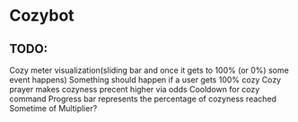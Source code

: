 # Cozybot



## TODO:
Cozy meter visualization(sliding bar and once it gets to 100% (or 0%) some event happens)
Something should happen if a user gets 100% cozy
Cozy prayer makes cozyness precent higher via odds
Cooldown for cozy command
Progress bar represents the percentage of cozyness reached
Sometime of Multiplier?
